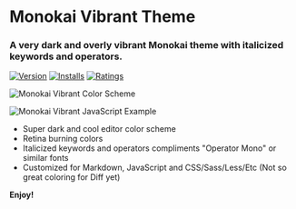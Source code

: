 # Monokai Vibrant Theme
### A very dark and overly vibrant Monokai theme with italicized keywords and operators.

[![Version](https://vsmarketplacebadge.apphb.com/version/s3gf4ult.monokai-vibrant.svg)](https://marketplace.visualstudio.com/items?itemName=s3gf4ult.monokai-vibrant)
[![Installs](https://vsmarketplacebadge.apphb.com/installs/s3gf4ult.monokai-vibrant.svg)](https://marketplace.visualstudio.com/items?itemName=s3gf4ult.monokai-vibrant)
[![Ratings](https://vsmarketplacebadge.apphb.com/rating/s3gf4ult.monokai-vibrant.svg)](https://marketplace.visualstudio.com/items?itemName=s3gf4ult.monokai-vibrant)

![Monokai Vibrant Color Scheme](https://hostr.co/file/970/xUJa4rS5i3Xk/colors.png)

![Monokai Vibrant JavaScript Example](https://hostr.co/file/970/NeYpe5hlnybz/ScreenShot2017-08-27at2.44.34PM.png)

* Super dark and cool editor color scheme
* Retina burning colors
* Italicized keywords and operators compliments "Operator Mono" or similar fonts
* Customized for Markdown, JavaScript and CSS/Sass/Less/Etc (Not so great coloring for Diff yet)

**Enjoy!**